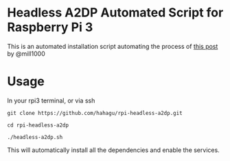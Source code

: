 # Headless A2DP Automated Script for Raspberry Pi 3
This is an automated installation script automating the process of [this post](https://gist.github.com/mill1000/74c7473ee3b4a5b13f6325e9994ff84c) by @mill1000

# Usage
In your rpi3 terminal, or via ssh

`git clone https://github.com/hahagu/rpi-headless-a2dp.git`

`cd rpi-headless-a2dp`

`./headless-a2dp.sh`

This will automatically install all the dependencies and enable the services.
